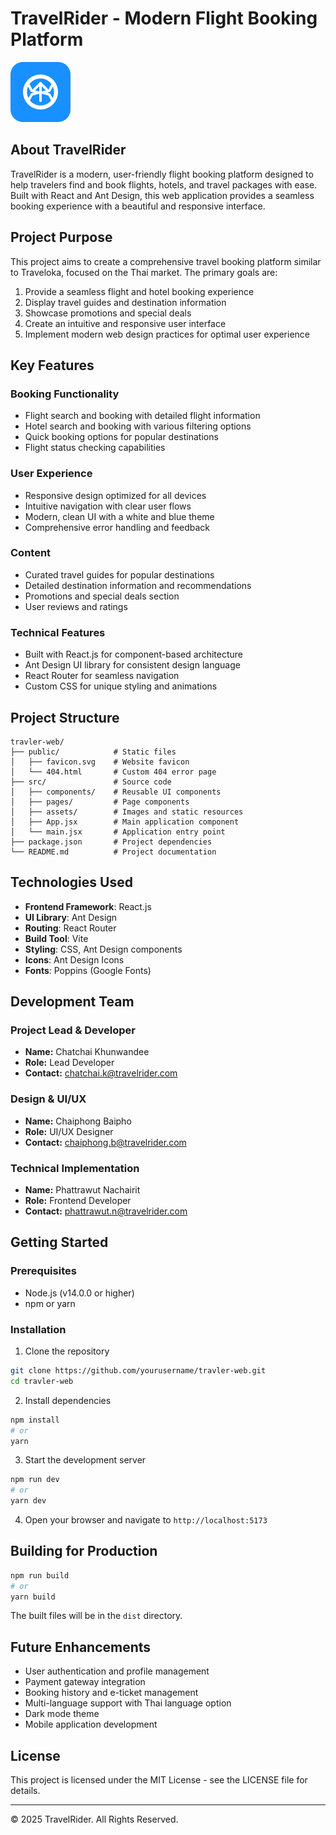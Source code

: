 # TravelRider - Modern Flight Booking Platform

![TravelRider Logo](public/favicon.svg)

## About TravelRider

TravelRider is a modern, user-friendly flight booking platform designed to help travelers find and book flights, hotels, and travel packages with ease. Built with React and Ant Design, this web application provides a seamless booking experience with a beautiful and responsive interface.

## Project Purpose

This project aims to create a comprehensive travel booking platform similar to Traveloka, focused on the Thai market. The primary goals are:

1. Provide a seamless flight and hotel booking experience
2. Display travel guides and destination information 
3. Showcase promotions and special deals
4. Create an intuitive and responsive user interface
5. Implement modern web design practices for optimal user experience

## Key Features

### Booking Functionality
- Flight search and booking with detailed flight information
- Hotel search and booking with various filtering options
- Quick booking options for popular destinations
- Flight status checking capabilities

### User Experience
- Responsive design optimized for all devices
- Intuitive navigation with clear user flows
- Modern, clean UI with a white and blue theme
- Comprehensive error handling and feedback

### Content
- Curated travel guides for popular destinations
- Detailed destination information and recommendations
- Promotions and special deals section
- User reviews and ratings

### Technical Features
- Built with React.js for component-based architecture
- Ant Design UI library for consistent design language
- React Router for seamless navigation
- Custom CSS for unique styling and animations

## Project Structure

```
travler-web/
├── public/            # Static files
│   ├── favicon.svg    # Website favicon
│   └── 404.html       # Custom 404 error page
├── src/               # Source code
│   ├── components/    # Reusable UI components
│   ├── pages/         # Page components
│   ├── assets/        # Images and static resources
│   ├── App.jsx        # Main application component
│   └── main.jsx       # Application entry point
├── package.json       # Project dependencies
└── README.md          # Project documentation
```

## Technologies Used

- **Frontend Framework**: React.js
- **UI Library**: Ant Design
- **Routing**: React Router
- **Build Tool**: Vite
- **Styling**: CSS, Ant Design components
- **Icons**: Ant Design Icons
- **Fonts**: Poppins (Google Fonts)

## Development Team

### Project Lead & Developer
- **Name:** Chatchai Khunwandee
- **Role:** Lead Developer
- **Contact:** chatchai.k@travelrider.com

### Design & UI/UX
- **Name:** Chaiphong Baipho
- **Role:** UI/UX Designer
- **Contact:** chaiphong.b@travelrider.com

### Technical Implementation
- **Name:** Phattrawut Nachairit
- **Role:** Frontend Developer
- **Contact:** phattrawut.n@travelrider.com

## Getting Started

### Prerequisites
- Node.js (v14.0.0 or higher)
- npm or yarn

### Installation

1. Clone the repository
```bash
git clone https://github.com/yourusername/travler-web.git
cd travler-web
```

2. Install dependencies
```bash
npm install
# or
yarn
```

3. Start the development server
```bash
npm run dev
# or
yarn dev
```

4. Open your browser and navigate to `http://localhost:5173`

## Building for Production

```bash
npm run build
# or
yarn build
```

The built files will be in the `dist` directory.

## Future Enhancements

- User authentication and profile management
- Payment gateway integration
- Booking history and e-ticket management
- Multi-language support with Thai language option
- Dark mode theme
- Mobile application development

## License

This project is licensed under the MIT License - see the LICENSE file for details.

---

&copy; 2025 TravelRider. All Rights Reserved.
